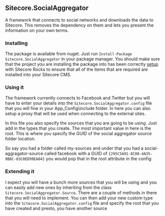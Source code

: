 <h2>Sitecore.SocialAggregator</h2>
<span>
A framework that connects to social networks and downloads the data to Sitecore.  This removes the dependency on them and lets you present the information on your own terms.
</span>

<h3>
Installing
</h3>

The package is available from nuget.  Just run <code>Install-Package Sitecore.SocialAggregator</code> in your package manager.  You should make sure that the project you are installing the package into has been correctly <a href='http://www.sitecore.net/Community/Technical-Blogs/John-West-Sitecore-Blog/Posts/2011/06/Attach-a-Sitecore-Rocks-Connection-to-a-Visual-Studio-Project.aspx'>setup</a> with Sitecore Rocks to ensure that all of the items that are required are installed into your Sitecore CMS.

<h3>
Using it
</h3>

The framework currently connects to Facebook and Twitter but you will have to enter your details into the <code>Sitecore.SocialAggregator.config</code> file that you will fine in your App_Config\include folder.  In here you can also setup a proxy that will be used when connecting to the external sites.

In this file you also specify the sources that you are going to be using.  Just add in the types that you create.  The most important value in here is the root.  This is where you specify the GUID of the social aggregator source folder location.

So say you had a folder called my-sources and under that you had a social-aggragator-source called facebook with a GUID of <code>{295C5A91-8C80-4A35-9B8C-03C0ED99EA04}</code> you would pop that in the root attribute in the config

<h3>
Extending it
</h3>

I expect you will have a bunch more sources that you will be using and you can easily add new ones by inheriting from the class <code>Sitecore.SocialAggregator.Source</code>.  There are a couple of methods in there that you will need to implement.  You can then add your new custom type into the <code>Sitecore.SocialAggregator.config</code> file and specify the root that you have created and presto, you have another source

